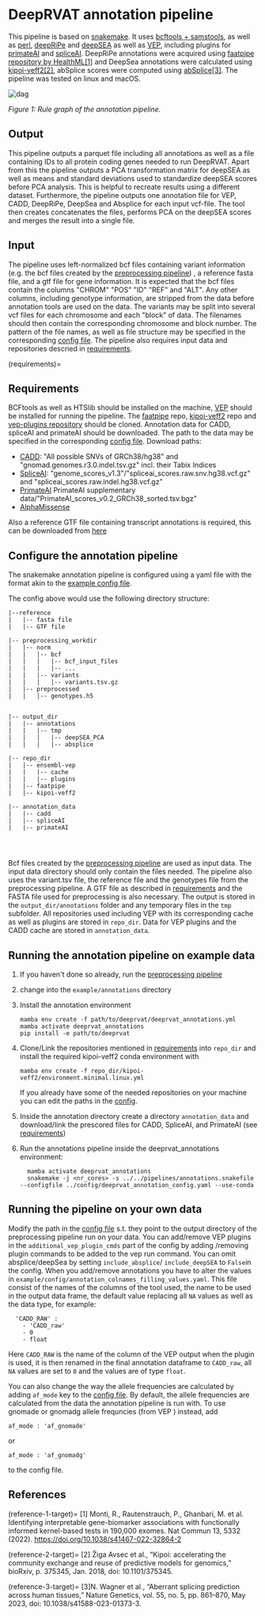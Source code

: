 # DeepRVAT annotation pipeline

This pipeline is based on [snakemake](https://snakemake.readthedocs.io/en/stable/). It uses [bcftools + samstools](https://www.htslib.org/), as well as [perl](https://www.perl.org/), [deepRiPe](https://www.ncbi.nlm.nih.gov/pmc/articles/PMC7050519/) and [deepSEA](http://deepsea.princeton.edu/) as well as [VEP](http://www.ensembl.org/info/docs/tools/vep/index.html), including plugins for [primateAI](https://github.com/Illumina/PrimateAI) and  [spliceAI](https://github.com/Illumina/SpliceAI). DeepRiPe annotations were acquired using [faatpipe repository by HealthML](https://github.com/HealthML/faatpipe)[[1]](#reference-1-target) and DeepSea annotations were calculated using [kipoi-veff2](https://github.com/kipoi/kipoi-veff2)[[2]](#reference-2-target), abSplice scores were computed using [abSplice](https://github.com/gagneurlab/absplice/)[[3]](#reference-3-target). The pipeline was tested on linux and macOS.

![dag](_static/annotations_rulegraph.svg)

*Figure 1: Rule graph of the annotation pipeline.*

## Output 
This pipeline outputs a parquet file including all annotations as well as a file containing IDs to all protein coding genes needed to run DeepRVAT. 
Apart from this the pipeline outputs a PCA transformation matrix for deepSEA as well as means and standard deviations used to standardize deepSEA scores before PCA analysis. This is helpful to recreate results using a different dataset. 
Furthermore, the pipeline outputs one annotation file for VEP, CADD, DeepRiPe, DeepSea and Absplice for each input vcf-file. The tool then creates concatenates the files, performs PCA on the deepSEA scores and merges the result into a single file. 

## Input

The pipeline uses left-normalized bcf files containing variant information (e.g. the bcf files created by the [preprocessing pipeline](https://deeprvat.readthedocs.io/en/latest/preprocessing.html)) , a reference fasta file, and a gtf file for gene information. It is expected that the bcf files contain the columns "CHROM" "POS" "ID" "REF" and "ALT". 
Any other columns, including genotype information, are stripped from the data before annotation tools are used on the data. The variants may be split into several vcf files for each chromosome and each "block" of data. 
The filenames should then contain the corresponding chromosome and block number. The pattern of the file names, as well as file structure may be specified in the corresponding [config file](https://github.com/PMBio/deeprvat/blob/main/example/config/deeprvat_annotation_config.yaml). The pipeline also requires input data and repositories descried in [requirements](#requirements).

(requirements)=
## Requirements

BCFtools as well as HTSlib should be installed on the machine, [VEP](http://www.ensembl.org/info/docs/tools/vep/script/vep_download.html) should be installed for running the pipeline. The [faatpipe](https://github.com/HealthML/faatpipe) repo, [kipoi-veff2](https://github.com/kipoi/kipoi-veff2) repo and  [vep-plugins repository](https://github.com/Ensembl/VEP_plugins/) should be cloned. Annotation data for CADD, spliceAI and primateAI should be downloaded. The path to the data may be specified in the corresponding [config file](https://github.com/PMBio/deeprvat/blob/main/example/config/deeprvat_annotation_config.yaml). 
Download paths:
- [CADD](https://cadd.gs.washington.edu/download): "All possible SNVs of GRCh38/hg38" and "gnomad.genomes.r3.0.indel.tsv.gz" incl. their Tabix Indices
- [SpliceAI](https://basespace.illumina.com/s/otSPW8hnhaZR): "genome_scores_v1.3"/"spliceai_scores.raw.snv.hg38.vcf.gz" and "spliceai_scores.raw.indel.hg38.vcf.gz" 
- [PrimateAI](https://basespace.illumina.com/s/yYGFdGih1rXL) PrimateAI supplementary data/"PrimateAI_scores_v0.2_GRCh38_sorted.tsv.bgz"
- [AlphaMissense](https://storage.googleapis.com/dm_alphamissense/AlphaMissense_hg38.tsv.gz) 

Also a reference GTF file containing transcript annotations is required, this can be downloaded from [here](https://ftp.ebi.ac.uk/pub/databases/gencode/Gencode_human/release_44/gencode.v44.annotation.gtf.gz)


## Configure the annotation pipeline
The snakemake annotation pipeline is configured using a yaml file with the format akin to the [example config file](https://github.com/PMBio/deeprvat/blob/main/example/config/deeprvat_annotation_config.yaml).

The config above would use the following directory structure:
```shell
|--reference
|   |-- fasta file
|   |-- GTF file 

|-- preprocessing_workdir
|   |-- norm
|   |   |-- bcf
|   |   |   |-- bcf_input_files
|   |   |   |-- ...
|   |   |-- variants
|   |   |   |-- variants.tsv.gz
|   |-- preprocessed
|   |   |-- genotypes.h5


|-- output_dir
|   |-- annotations
|   |   |-- tmp
|   |   |   |-- deepSEA_PCA
|   |   |   |-- absplice

|-- repo_dir
|   |-- ensembl-vep
|   |   |-- cache
|   |   |-- plugins
|   |-- faatpipe
|   |-- kipoi-veff2

|-- annotation_data
|   |-- cadd
|   |-- spliceAI
|   |-- primateAI




```


Bcf files created by the [preprocessing pipeline](https://deeprvat.readthedocs.io/en/latest/preprocessing.html) are used as input data. The input data directory should only contain the files needed. 
The pipeline also uses the variant.tsv file, the reference file and the genotypes file from the preprocessing pipeline. 
A GTF file as described in [requirements](#requirements) and the FASTA file used for preprocessing is also necessary.
The output is stored in the `output_dir/annotations` folder and any temporary files in the `tmp` subfolder. All repositories used including VEP with its corresponding cache as well as plugins are stored in `repo_dir`.
Data for VEP plugins and the CADD cache are stored in `annotation_data`. 

## Running the annotation pipeline on example data


1. If you haven't done so already, run the [preprocessing pipeline](https://deeprvat.readthedocs.io/en/latest/preprocessing.html)
1. change into the `example/annotations` directory

1. Install the annotation environment
    ```shell
    mamba env create -f path/to/deeprvat/deeprvat_annotations.yml
    mamba activate deeprvat_annotations
    pip install -e path/to/deeprvat
    ```
1. Clone/Link the repositories mentioned in [requirements](#requirements) into `repo_dir` and install the required kipoi-veff2 conda environment with  
    ```shell
    mamba env create -f repo_dir/kipoi-veff2/environment.minimal.linux.yml
    ```
    If you already have some of the needed repositories on your machine you can edit the paths in the [config](https://github.com/PMBio/deeprvat/blob/main/example/config/deeprvat_annotation_config.yaml).
  

1. Inside the annotation directory create a directory `annotation_data` and download/link the prescored files for CADD, SpliceAI, and PrimateAI (see [requirements](#requirements))

1.  Run the annotations pipeline inside the deeprvat_annotations environment:
    ```shell
      mamba activate deeprvat_annotations
      snakemake -j <nr_cores> -s ../../pipelines/annotations.snakefile --configfile ../config/deeprvat_annotation_config.yaml --use-conda
    ```
    

## Running the pipeline on your own data 
Modify the path in the [config file](https://github.com/PMBio/deeprvat/blob/main/example/config/deeprvat_annotation_config.yaml) s.t. they point to the output directory of the preprocessing pipeline run on your data. 
You can add/remove VEP plugins in the `additional_vep_plugin_cmds` part of the config by adding /removing plugin commands to be added to the vep run command. You can omit absplice/deepSea by setting `include_absplice`/ `include_deepSEA` to `False`in the config. When you add/remove annotations you have to alter the values in `example/config/annotation_colnames_filling_values.yaml`. This file consist of  the names of the columns of the tool used, the name to be used in the output data frame, the default value replacing all `NA` values as well as the data type, for example:
```shell
  'CADD_RAW' : 
    - 'CADD_raw'
    - 0
    - float
```
Here `CADD_RAW` is the name of the column of the VEP output when the plugin is used, it is then renamed in the final annotation dataframe to `CADD_raw`, all `NA` values are set to `0` and the values are of type `float`. 

You can also change the way the allele frequencies are calculated by adding `af_mode` key to the [config file](https://github.com/PMBio/deeprvat/blob/main/example/config/deeprvat_annotation_config.yaml). By default, the allele frequencies are calculated from the data the annotation pipeline is run with. To use gnomade or gnomadg allele frequncies (from VEP ) instead, add 
```shell
af_mode : 'af_gnomade'
```
or 
```shell
af_mode : 'af_gnomadg'
```
to the config file.

## References

(reference-1-target)=
<a id="1">[1]</a> Monti, R., Rautenstrauch, P., Ghanbari, M. et al. Identifying interpretable gene-biomarker associations with functionally informed kernel-based tests in 190,000 exomes. Nat Commun 13, 5332 (2022). https://doi.org/10.1038/s41467-022-32864-2

(reference-2-target)=
<a id="2">[2]</a> Žiga Avsec et al., “Kipoi: accelerating the community exchange and reuse of predictive models for genomics,” bioRxiv, p. 375345, Jan. 2018, doi: 10.1101/375345.

(reference-3-target)=
<a id="3">[3]</a>N. Wagner et al., “Aberrant splicing prediction across human tissues,” Nature Genetics, vol. 55, no. 5, pp. 861–870, May 2023, doi: 10.1038/s41588-023-01373-3.


